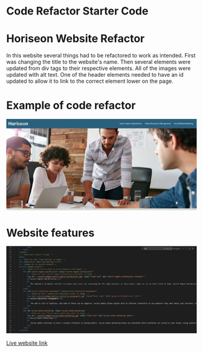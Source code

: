 # Code Refactor Starter Code

# Horiseon Website Refactor
 In this website several things had to be refactored to work as intended. First was changing the title to the website's name. Then several elements were updated from div tags to their respective elements. All of the images were updated with alt text. One of the header elements needed to have an id updated to allow it to link to the correct element lower on the page. 

# Example of code refactor 

![Code Refactor Image](assets\images\websiteFeatures.PNG)

# Website features 

![Website Features Image](assets\images\codeRefactorExample.PNG)

[Live website link](https://mikemonihan.github.io/Horiseon_Website/)